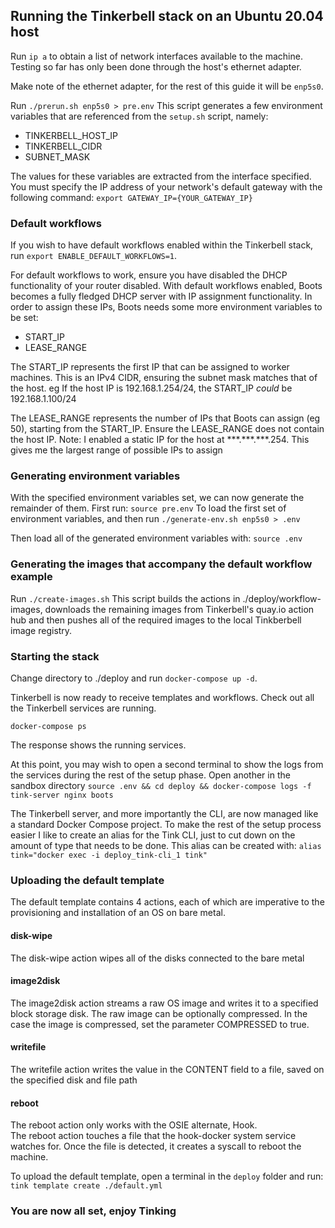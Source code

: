 ## Running the Tinkerbell stack on an Ubuntu 20.04 host
Run `ip a` to obtain a list of network interfaces available to the machine. Testing so far has only been done through the host's ethernet adapter.

Make note of the ethernet adapter, for the rest of this guide it will be `enp5s0`.

Run `./prerun.sh enp5s0 > pre.env`
This script generates a few environment variables that are referenced from the `setup.sh` script, namely:
- TINKERBELL_HOST_IP
- TINKERBELL_CIDR
- SUBNET_MASK

The values for these variables are extracted from the interface specified. You must specify the IP address of your network's default gateway with the following command:
`export GATEWAY_IP={YOUR_GATEWAY_IP}`

### Default workflows
If you wish to have default workflows enabled within the Tinkerbell stack, run `export ENABLE_DEFAULT_WORKFLOWS=1`.

For default workflows to work, ensure you have disabled the DHCP functionality of your router disabled. With default workflows enabled, Boots becomes a fully fledged DHCP server with IP assignment functionality. In order to assign these IPs, Boots needs some more environment variables to be set:
- START_IP
- LEASE_RANGE

The START_IP represents the first IP that can be assigned to worker machines. This is an IPv4 CIDR, ensuring the subnet mask matches that of the host. eg If the host IP is 192.168.1.254/24, the START_IP *could* be 192.168.1.100/24

The LEASE_RANGE represents the number of IPs that Boots can assign (eg 50), starting from the START_IP. Ensure the LEASE_RANGE does not contain the host IP.
Note: I enabled a static IP for the host at \*\*\*.\*\*\*.\*\*\*.254. This gives me the largest range of possible IPs to assign


### Generating environment variables
With the specified environment variables set, we can now generate the remainder of them. First run:
`source pre.env` 
To load the first set of environment variables, and then run
`./generate-env.sh enp5s0 > .env`

Then load all of the generated environment variables with:
`source .env`

### Generating the images that accompany the default workflow example
Run `./create-images.sh`
This script builds the actions in ./deploy/workflow-images, downloads the remaining images from Tinkerbell's quay.io action hub and then pushes all of the required images to the local Tinkberbell image registry.

### Starting the stack
Change directory to ./deploy and run `docker-compose up -d`.

Tinkerbell is now ready to receive templates and workflows. Check out all the Tinkerbell services are running.

`docker-compose ps`


The response shows the running services. 

At this point, you may wish to open a second terminal to show the logs from the services during the rest of the setup phase. Open another in the sandbox directory
`source .env && cd deploy && docker-compose logs -f tink-server nginx boots`

The Tinkerbell server, and more importantly the CLI, are now managed like a standard Docker Compose project. To make the rest of the setup process easier I like to create an alias for the Tink CLI, just to cut down on the amount of type that needs to be done. This alias can be created with:
`alias tink="docker exec -i deploy_tink-cli_1 tink"`

### Uploading the default template
The default template contains 4 actions, each of which are imperative to the provisioning and installation of an OS on bare metal.

#### disk-wipe
The disk-wipe action wipes all of the disks connected to the bare metal

#### image2disk
The image2disk action streams a raw OS image and writes it to a specified block storage disk. 
The raw image can be optionally compressed. In the case the image is compressed, set the parameter COMPRESSED to true.

#### writefile
The writefile action writes the value in the CONTENT field to a file, saved on the specified disk and file path

#### reboot
The reboot action only works with the OSIE alternate, Hook.  
The reboot action touches a file that the hook-docker system service watches for. Once the file is detected, it creates a syscall to reboot the machine.

To upload the default template, open a terminal in the `deploy` folder and run: `tink template create ./default.yml`

### You are now all set, enjoy Tinking
